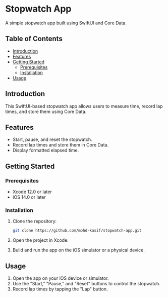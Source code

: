 # Stopwatch App

A simple stopwatch app built using SwiftUI and Core Data.

## Table of Contents

- [Introduction](#introduction)
- [Features](#features)
- [Getting Started](#getting-started)
  - [Prerequisites](#prerequisites)
  - [Installation](#installation)
- [Usage](#usage)

## Introduction

This SwiftUI-based stopwatch app allows users to measure time, record lap times, and store them using Core Data.

## Features

- Start, pause, and reset the stopwatch.
- Record lap times and store them in Core Data.
- Display formatted elapsed time.

## Getting Started

### Prerequisites

- Xcode 12.0 or later
- iOS 14.0 or later

### Installation

1. Clone the repository:

    ```bash
    git clone https://github.com/mohd-kasif/stopwatch-app.git
    ```

2. Open the project in Xcode.

3. Build and run the app on the iOS simulator or a physical device.

## Usage

1. Open the app on your iOS device or simulator.
2. Use the "Start," "Pause," and "Reset" buttons to control the stopwatch.
3. Record lap times by tapping the "Lap" button.

